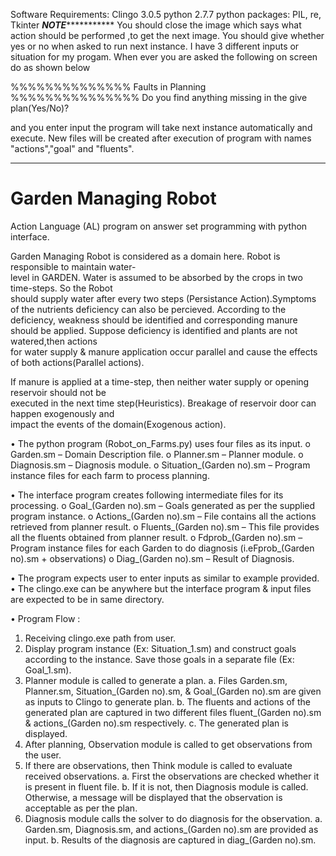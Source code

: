 Software Requirements:
Clingo 3.0.5
python 2.7.7
python packages: PIL, re, Tkinter
*************************NOTE************************************
You should close the image which says what action should be performed ,to get the next image.
You should give whether yes or no when asked to run next instance.
I have 3 different inputs or situation for my progam. When ever you are asked the following on screen do as shown below 

%%%%%%%%%%%%%% Faults in Planning %%%%%%%%%%%%%%% 
Do you find anything missing in the give plan(Yes/No)?


 and you enter input the program will take next instance automatically and execute.
New files will be created after execution of program with names "actions","goal" and "fluents".

***********************************************************************************

Garden Managing Robot
============

Action Language (AL) program on answer set programming with python interface.



  Garden Managing Robot is considered as a domain here. Robot is responsible to maintain water-  
  level in GARDEN. Water is assumed to be absorbed by the crops in two time-steps. So the Robot     
  should supply water after every two steps (Persistance Action).Symptoms of the nutrients deficiency 
  can also be percieved. According to the deficiency, weakness should be identified and corresponding 
  manure should be applied. Suppose deficiency is identified and plants are not watered,then actions   
  for water supply & manure application occur parallel and cause the effects of both actions(Parallel 
  actions).                                                                                           
                                                                                                      
  If manure is applied at a time-step, then neither water supply or opening reservoir should not be    
  executed in the next time step(Heuristics). Breakage of reservoir door can happen exogenously and   
  impact the events of the domain(Exogenous action).                                                  


•	The python program (Robot_on_Farms.py) uses four files as its input.
  o Garden.sm – Domain Description file.
  o	Planner.sm – Planner module.
  o	Diagnosis.sm – Diagnosis module.
  o	Situation_(Garden no).sm – Program instance files for each farm to process planning.
  
•	The interface program creates following intermediate files for its processing.
  o	Goal_(Garden no).sm – Goals generated as per the supplied program instance.
  o	Actions_(Garden no).sm – File contains all the actions retrieved from planner result.
  o	Fluents_(Garden no).sm – This file provides all the fluents obtained from planner result.
  o	Fdprob_(Garden no).sm – Program instance files for each Garden to do diagnosis (i.eFprob_(Garden no).sm + observations)
  o	Diag_(Garden no).sm – Result of Diagnosis.
  
•	The program expects user to enter inputs as similar to example provided.
•	The clingo.exe can be anywhere but the interface program & input files are expected to be in same directory.

•	Program Flow :
  1.	Receiving clingo.exe path from user.
  2.	Display program instance (Ex: Situation_1.sm) and construct goals according to the instance. Save those goals in a separate file (Ex: Goal_1.sm).
  3.	Planner module is called to generate a plan.
      a.	Files Garden.sm, Planner.sm, Situation_(Garden no).sm, & Goal_(Garden no).sm are given as inputs to Clingo to generate plan.
      b.	The fluents and actions of the generated plan are captured in two different files fluent_(Garden no).sm & actions_(Garden no).sm respectively.
      c.	The generated plan is displayed.
  4.	After planning, Observation module is called to get observations from the user.
  5.	If there are observations, then Think module is called to evaluate received observations.
      a.	First the observations are checked whether it is present in fluent file.
      b.	If it is not, then Diagnosis module is called. Otherwise, a message will be displayed that the observation is acceptable as per the plan.
  6.	Diagnosis module calls the solver to do diagnosis for the observation.
      a.	Garden.sm, Diagnosis.sm, and actions_(Garden no).sm are provided as input.
      b.	Results of the diagnosis are captured in diag_(Garden no).sm.


